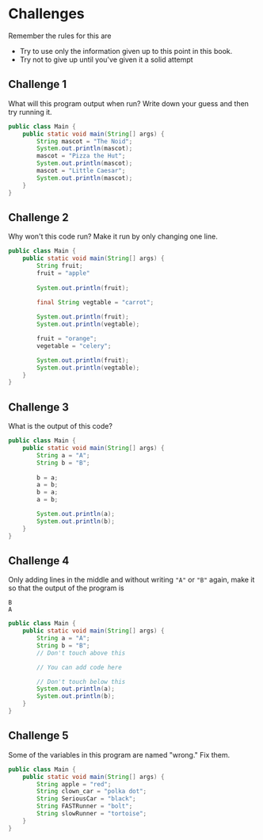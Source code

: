 # Challenges

Remember the rules for this are

* Try to use only the information given up to this point in this book.
* Try not to give up until you've given it a solid attempt

## Challenge 1

What will this program output when run? Write down your guess and then try running it.

```java
public class Main {
    public static void main(String[] args) {
        String mascot = "The Noid";
        System.out.println(mascot);
        mascot = "Pizza the Hut";
        System.out.println(mascot);
        mascot = "Little Caesar";
        System.out.println(mascot);
    }
}
```

## Challenge 2

Why won't this code run? Make it run by only changing one line.

```java
public class Main {
    public static void main(String[] args) {
        String fruit;
        fruit = "apple"
        
        System.out.println(fruit);
        
        final String vegtable = "carrot";

        System.out.println(fruit);
        System.out.println(vegtable);

        fruit = "orange";
        vegetable = "celery";

        System.out.println(fruit);
        System.out.println(vegtable);
    }
}
```

## Challenge 3

What is the output of this code?

```java
public class Main {
    public static void main(String[] args) {
        String a = "A";
        String b = "B";
        
        b = a;
        a = b;
        b = a;
        a = b;

        System.out.println(a);
        System.out.println(b);
    }
}
```

## Challenge 4

Only adding lines in the middle and without writing `"A"` or `"B"` again, 
make it so that the output of the program is

```text
B
A
```

```java
public class Main {
    public static void main(String[] args) {
        String a = "A";
        String b = "B";
        // Don't touch above this

        // You can add code here

        // Don't touch below this
        System.out.println(a);
        System.out.println(b);
    }
}
```

## Challenge 5

Some of the variables in this program are named "wrong." Fix them.

```java
public class Main {
    public static void main(String[] args) {
        String apple = "red";
        String clown_car = "polka dot";
        String SeriousCar = "black";
        String FASTRunner = "bolt";
        String slowRunner = "tortoise";
    }
}
```
